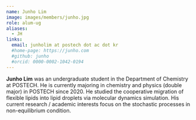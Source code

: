 ```yaml
---
name: Junho Lim
image: images/members/junho.jpg
role: alum-ug
aliases:
  - JH
links: 
  email: junholim at postech dot ac dot kr
  #home-page: https://junho.com
  #github: junho
  #orcid: 0000-0002-1042-0194
---
```


**Junho Lim** was an undergraduate student in the Department of Chemistry at POSTECH. He is currently majoring in chemistry and physics (double major) in POSTECH since 2020. He studied the cooperative migration of flexible lipids into lipid droplets via molecular dynamics simulation. His current research / academic interests focus on the stochastic processes in non-equilibrium condition.
